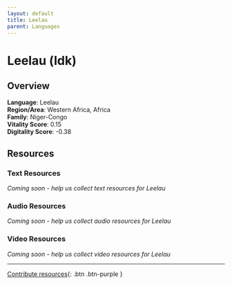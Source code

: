 ```yaml
---
layout: default
title: Leelau
parent: Languages
---
```


# Leelau (ldk)

## Overview

**Language**: Leelau  
**Region/Area**: Western Africa, Africa  
**Family**: Niger-Congo  
**Vitality Score**: 0.15  
**Digitality Score**: -0.38  

## Resources

### Text Resources
*Coming soon - help us collect text resources for Leelau*

### Audio Resources
*Coming soon - help us collect audio resources for Leelau*

### Video Resources
*Coming soon - help us collect video resources for Leelau*

---

[Contribute resources](https://fairtrain.github.io/){: .btn .btn-purple }
